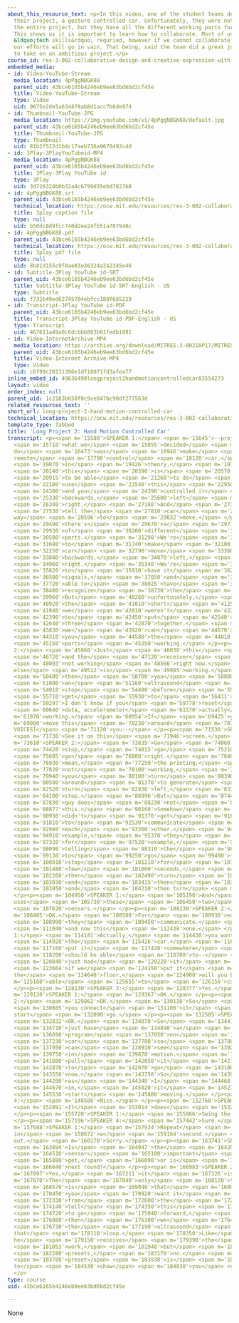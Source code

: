 ```yaml
---
about_this_resource_text: <p>In this video, one of the student teams demonstrates
  their project, a gesture controlled car. Unfortunately, they were not able to integrate
  the entire project, but they have all the different working parts for the project.
  This shows us it is important to learn how to collaborate. Most of us have all the
  &ldquo;tech skills&rdquo; requried, however if we cannot collaborate with the team,
  our efforts will go in vain. That being, said the team did a great job of trying
  to take on an ambitious project.</p>
course_id: res-3-002-collaborative-design-and-creative-expression-with-arduino-microcontrollers-january-iap-2017
embedded_media:
- id: Video-YouTube-Stream
  media_location: 4pPggNBGK88
  parent_uid: 43bce6165b4246eb9ee63bd6bd2cf45e
  title: Video-YouTube-Stream
  type: Video
  uid: 9675e2de5a634878ab8d1acc7b6de974
- id: Thumbnail-YouTube-JPG
  media_location: https://img.youtube.com/vi/4pPggNBGK88/default.jpg
  parent_uid: 43bce6165b4246eb9ee63bd6bd2cf45e
  title: Thumbnail-YouTube-JPG
  type: Thumbnail
  uid: 81b2f522d1b4c17aeb736a9670492c4d
- id: 3Play-3PlayYouTubeid-MP4
  media_location: 4pPggNBGK88
  parent_uid: 43bce6165b4246eb9ee63bd6bd2cf45e
  title: 3Play-3Play YouTube id
  type: 3Play
  uid: 3d726324b0b32a4c6799d35ebd7827b8
- id: 4pPggNBGK88.srt
  parent_uid: 43bce6165b4246eb9ee63bd6bd2cf45e
  technical_location: https://ocw.mit.edu/resources/res-3-002-collaborative-design-and-creative-expression-with-arduino-microcontrollers-january-iap-2017/student-projects/long-project/long-project-2-hand-motion-controlled-car/4pPggNBGK88.srt
  title: 3play caption file
  type: null
  uid: b50dc8d9fcc740d2ee24fb51a707940c
- id: 4pPggNBGK88.pdf
  parent_uid: 43bce6165b4246eb9ee63bd6bd2cf45e
  technical_location: https://ocw.mit.edu/resources/res-3-002-collaborative-design-and-creative-expression-with-arduino-microcontrollers-january-iap-2017/student-projects/long-project/long-project-2-hand-motion-controlled-car/4pPggNBGK88.pdf
  title: 3play pdf file
  type: null
  uid: 8b81d155c9f0ae83e36324a242345e46
- id: Subtitle-3Play YouTube id-SRT
  parent_uid: 43bce6165b4246eb9ee63bd6bd2cf45e
  title: Subtitle-3Play YouTube id-SRT-English - US
  type: Subtitle
  uid: f732b49ed62745704ebfcc188f685229
- id: Transcript-3Play YouTube id-PDF
  parent_uid: 43bce6165b4246eb9ee63bd6bd2cf45e
  title: Transcript-3Play YouTube id-PDF-English - US
  type: Transcript
  uid: 467611a49a0c6dcbbb883b61fedb1881
- id: Video-InternetArchive-MP4
  media_location: https://archive.org/download/MITRES.3-002IAP17/MITRES_3-002IAP17_Long_Project_2_300k.mp4
  parent_uid: 43bce6165b4246eb9ee63bd6bd2cf45e
  title: Video-Internet Archive-MP4
  type: Video
  uid: c6f99c20131396e1df18071fd3afea77
inline_embed_id: 49636490longproject2handmotioncontrolledcar83554273
layout: video
order_index: null
parent_uid: 1c2103b650f0c9ce847bc90df277563d
related_resources_text: ''
short_url: long-project-2-hand-motion-controlled-car
technical_location: https://ocw.mit.edu/resources/res-3-002-collaborative-design-and-creative-expression-with-arduino-microcontrollers-january-iap-2017/student-projects/long-project/long-project-2-hand-motion-controlled-car
template_type: Tabbed
title: 'Long Project 2: Hand Motion Controlled Car'
transcript: <p><span m='15580'>SPEAKER 1:</span> <span m='15645'>--project</span>
  <span m='15710'>what we</span> <span m='15855'>decided</span> <span m='16000'>to
  do</span> <span m='16473'>was</span> <span m='16946'>make</span> <span m='17420'>a
  remote</span> <span m='17790'>control</span> <span m='18120'>car.</span> <span m='18450'>And</span>
  <span m='19070'>in</span> <span m='19426'>theory,</span> <span m='19782'>what</span>
  <span m='20140'>this</span> <span m='20390'>is</span> <span m='20570'>supposed</span>
  <span m='20915'>to be able</span> <span m='21260'>to do</span> <span m='21750'>was</span>
  <span m='22180'>use</span> <span m='22540'>this</span> <span m='22950'>accelerometer,</span>
  <span m='24300'>and you</span> <span m='24390'>controlled it</span> <span m='24830'>forward,</span>
  <span m='25330'>backwards,</span> <span m='25600'>left</span> <span m='26130'>and</span>
  <span m='26340'>right.</span> <span m='27180'>And</span> <span m='27320'>it'll</span>
  <span m='27530'>tell the</span> <span m='27810'>car</span> <span m='28160'>which
  way</span> <span m='28596'>to</span> <span m='29032'>move.</span> </p><p><span m='29470'>So</span>
  <span m='29490'>there's</span> <span m='29670'>a</span> <span m='29710'>lot</span>
  <span m='29930'>of</span> <span m='30200'>different</span> <span m='30330'>working</span>
  <span m='30500'>parts.</span> <span m='31290'>We're</span> <span m='31410'>able</span>
  <span m='31680'>to</span> <span m='31740'>make</span> <span m='32100'>the</span>
  <span m='32250'>car</span> <span m='32790'>move</span> <span m='33360'>forward,</span>
  <span m='33840'>backwards,</span> <span m='34070'>left,</span> <span m='34490'>and</span>
  <span m='34960'>right.</span> <span m='35340'>We're</span> <span m='35520'>able</span>
  <span m='35820'>to</span> <span m='35910'>have it</span> <span m='36230'>send</span>
  <span m='36500'>signals,</span> <span m='37050'>and</span> <span m='37480'>we're</span>
  <span m='37720'>able to</span> <span m='38025'>have</span> <span m='38330'>it</span>
  <span m='38480'>recognize</span> <span m='38730'>the</span> <span m='39070'>accelerometer.</span>
  <span m='39960'>But</span> <span m='40260'>unfortunately,</span> <span m='40830'>in</span>
  <span m='40920'>the</span> <span m='41010'>short</span> <span m='41250'>time frame,</span>
  <span m='41940'>we</span> <span m='42010'>weren't</span> <span m='42210'>able</span>
  <span m='42390'>to</span> <span m='42450'>put</span> <span m='42540'>all</span>
  <span m='42640'>three</span> <span m='42870'>together.</span> <span m='43670'>But</span>
  <span m='43830'>we</span> <span m='43920'>can</span> <span m='44070'>show</span>
  <span m='44310'>you</span> <span m='44580'>the</span> <span m='44810'>separate</span>
  <span m='45150'>parts</span> <span m='45350'>working.</span> </p><p><span m='45690'>SPEAKER
  2:</span> <span m='45860'>Just</span> <span m='46030'>this</span> <span m='46250'>transmitter</span>
  <span m='46720'>and the</span> <span m='47120'>receiver</span> <span m='47620'>that's</span>
  <span m='48093'>not working</span> <span m='48566'>right now.</span> <span m='49039'>Everything
  else</span> <span m='49512'>is</span> <span m='49985'>working.</span> <span m='50460'>And</span>
  <span m='50480'>then</span> <span m='50700'>you</span> <span m='50800'>have</span>
  <span m='51000'>an</span> <span m='51160'>ultrasound</span> <span m='53060'>to</span>
  <span m='54010'>stop</span> <span m='54490'>before</span> <span m='55010'>we</span>
  <span m='55710'>get</span> <span m='55930'>to</span> <span m='56411'>something.</span>
  <span m='59297'>I don't know if you</span> <span m='59778'>reset</span> <span m='60260'>the</span>
  <span m='60640'>data, accelerometer</span> <span m='61570'>actually</span> <span
  m='61970'>working.</span> <span m='68954'>If</span> <span m='69425'>you</span> <span
  m='69900'>move this</span> <span m='70230'>around</span> <span m='70700'>[INTERPOSING
  VOICES]</span> <span m='71120'>you--</span> </p><p><span m='71530'>SPEAKER 1:</span>
  <span m='71738'>See it on this</span> <span m='71946'>screen.</span> </p><p><span
  m='73610'>SPEAKER 2:</span> <span m='73835'>Go</span> <span m='74060'>left,</span>
  <span m='74420'>stop,</span> <span m='74815'>go</span> <span m='75210'>left,</span>
  <span m='75605'>go</span> <span m='76000'>right.</span> <span m='76460'>I</span>
  <span m='76930'>mean,</span> <span m='77250'>the printing,</span> <span m='77570'>it's</span>
  <span m='77820'>not</span> <span m='78100'>working,</span> <span m='79560'>so</span>
  <span m='79940'>you</span> <span m='80100'>turn</span> <span m='80390'>this</span>
  <span m='80580'>around</span> <span m='81370'>to generate</span> <span m='82230'>right,</span>
  <span m='82520'>turn</span> <span m='82936'>left,</span> <span m='83352'>forward,</span>
  <span m='84100'>stop.</span> <span m='86996'>But</span> <span m='87440'>this</span>
  <span m='87830'>guy does</span> <span m='88230'>not</span> <span m='88450'>understand</span>
  <span m='88877'>this.</span> <span m='90160'>Somehow</span> <span m='90700'>it</span>
  <span m='90930'>didn't</span> <span m='91370'>get</span> <span m='91610'>them</span>
  <span m='91810'>to</span> <span m='92530'>communicate</span> <span m='92860'>with</span>
  <span m='92980'>each</span> <span m='93360'>other.</span> <span m='94450'>For</span>
  <span m='94910'>example,</span> <span m='95370'>they</span> <span m='95830'>communicated--</span>
  <span m='97320'>for</span> <span m='97520'>example,</span> <span m='97910'>you</span>
  <span m='98090'>telling</span> <span m='98310'>the</span> <span m='98620'>car</span>
  <span m='99130'>to</span> <span m='99250'>go</span> <span m='99490'>forward,</span>
  <span m='100810'>stop</span> <span m='101210'>for</span> <span m='101440'>a</span>
  <span m='101480'>few</span> <span m='101660'>seconds,</span> <span m='102160'>and</span>
  <span m='102260'>then</span> <span m='102490'>turn</span> <span m='102820'>left,</span>
  <span m='103030'>and</span> <span m='103415'>then</span> <span m='103800'>stop,</span>
  <span m='103950'>and</span> <span m='104210'>then turn</span> <span m='104470'>right.</span>
  </p><p><span m='104950'>SPEAKER 1:</span> <span m='105190'>And</span> <span m='105430'>it
  uses</span> <span m='105730'>these</span> <span m='106450'>two</span> <span m='107185'>radio</span>
  <span m='107620'>sensors.</span> </p><p><span m='108230'>SPEAKER 2:</span> <span
  m='108405'>OK.</span> <span m='108580'>For</span> <span m='108930'>example,</span>
  <span m='108990'>they</span> <span m='109450'>communicate.</span> <span m='111442'>OK,</span>
  <span m='111940'>and now this</span> <span m='112438'>one.</span> </p><p><span m='113932'>SPEAKER
  1:</span> <span m='114181'>Actually,</span> <span m='114430'>you want to demo</span>
  <span m='114928'>the</span> <span m='115426'>car.</span> <span m='116930'>We</span>
  <span m='117160'>put it</span> <span m='117420'>somewhere</span> <span m='117700'>it</span>
  <span m='118200'>should be able</span> <span m='118700'>to--</span> <span m='119700'>we</span>
  <span m='120040'>just had</span> <span m='120220'>it</span> <span m='120370'>going--</span>
  <span m='123664'>if we</span> <span m='124150'>put it</span> <span m='124520'>on
  the</span> <span m='124640'>floor,</span> <span m='124900'>will you be</span> <span
  m='125160'>able</span> <span m='125655'>to</span> <span m='126150'>capture it?</span>
  </p><p><span m='128130'>SPEAKER 3:</span> <span m='128377'>Yes.</span> </p><p><span
  m='129120'>SPEAKER 1:</span> <span m='129367'>OK.</span> </p><p><span m='129615'>SPEAKER
  2:</span> <span m='129862'>OK.</span> <span m='130110'>So</span> <span m='130357'>if</span>
  <span m='130605'>you connect</span> <span m='131100'>it</span> <span m='131595'>will
  start</span> <span m='132090'>go.</span> </p><p><span m='132585'>SPEAKER 1:</span>
  <span m='132832'>OK.</span> <span m='134070'>So</span> <span m='134410'>we</span>
  <span m='134710'>just have</span> <span m='134890'>a</span> <span m='135090'>preset</span>
  <span m='136690'>program</span> <span m='137050'>on</span> <span m='137150'>the</span>
  <span m='137230'>car</span> <span m='137700'>so</span> <span m='137860'>you</span>
  <span m='137950'>can</span> <span m='138910'>see</span> <span m='139260'>it</span>
  <span m='139750'>in</span> <span m='139870'>motion.</span> <span m='141070'>So</span>
  <span m='141800'>pull</span> <span m='142050'>it</span> <span m='142180'>guys</span>
  <span m='142870'>to</span> <span m='142970'>go</span> <span m='143100'>get that</span>
  <span m='143550'>now.</span> <span m='143750'>So</span> <span m='143990'>as soon</span>
  <span m='144200'>as</span> <span m='144340'>I</span> <span m='144460'>plug it</span>
  <span m='144670'>in,</span> <span m='145020'>it</span> <span m='145270'>should</span>
  <span m='145530'>start</span> <span m='145880'>moving.</span> </p><p><span m='148340'>SPEAKER
  4:</span> <span m='148586'>Nice.</span> </p><p><span m='152768'>SPEAKER 5:</span>
  <span m='152891'>It</span> <span m='153014'>does</span> <span m='153260'>wheelies.</span>
  </p><p><span m='155720'>SPEAKER 1:</span> <span m='155966'>Swing the car again.</span>
  </p><p><span m='157196'>SPEAKER 4:</span> <span m='157442'>Sure.</span> </p><p><span
  m='157688'>SPEAKER 1:</span> <span m='157934'>Repeat</span> <span m='158180'>it
  in</span> <span m='158672'>a</span> <span m='159164'>second.</span> <span m='159656'>Watch
  out.</span> <span m='160170'>Sorry.</span> </p><p><span m='163741'>SPEAKER 6:</span>
  <span m='163894'>Is</span> <span m='164047'>the</span> <span m='164200'>ultrasonic</span>
  <span m='164510'>sensor</span> <span m='165100'>important</span> <span m='165410'>to</span>
  <span m='165880'>get,</span> <span m='166090'>or is</span> <span m='166420'>that</span>
  <span m='166640'>next round?</span> </p><p><span m='166983'>SPEAKER 2:</span> <span
  m='167097'>Yes,</span> <span m='167211'>it</span> <span m='167326'>is.</span> <span
  m='167670'>The</span> <span m='167840'>only</span> <span m='168120'>thing</span>
  <span m='168570'>is</span> <span m='169040'>that</span> <span m='169980'>because</span>
  <span m='170450'>you</span> <span m='170920'>want it</span> <span m='171390'>to,</span>
  <span m='172330'>from</span> <span m='172600'>the</span> <span m='172810'>accelerometer,</span>
  <span m='174140'>tell</span> <span m='174350'>this</span> <span m='174510'>guy</span>
  <span m='174720'>to go</span> <span m='175040'>forward,</span> <span m='175930'>and</span>
  <span m='176080'>then</span> <span m='176300'>we</span> <span m='176450'>have</span>
  <span m='176730'>the</span> <span m='177190'>ultrasound</span> <span m='177650'>in
  that</span> <span m='178110'>loop.</span> <span m='178350'>Like</span> <span m='178750'>if
  he</span> <span m='179150'>receives</span> <span m='179390'>the</span> <span m='179885'>action,</span>
  <span m='181053'>work,</span> <span m='181940'>but</span> <span m='182210'>for the</span>
  <span m='182280'>presets,</span> <span m='183170'>no.</span> <span m='183620'>The</span>
  <span m='183780'>preset</span> <span m='183930'>is</span> <span m='184230'>just
  to</span> <span m='184530'>show</span> <span m='184830'>you</span> <span m='185130'>that--</span>
  </p>
type: course
uid: 43bce6165b4246eb9ee63bd6bd2cf45e

---
```

None
